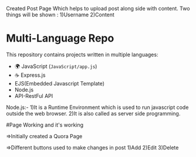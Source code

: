 Created Post Page Which helps to upload post along side with content.
Two things will be shown :
1)Username 
2)Content
# Multi-Language Repo
This repository contains projects written in multiple languages:

- 🌍 JavaScript (`JavaScript/app.js`)
- ☕ Express.js
- EJS(Embedded Javascript Template)
- Node.js
- API-RestFul API


Node.js:-
1)It is a Runtime Environment which is used to run javascript code outside the web browser.
2)It is also called as server side programming.

#Page Working and it's working

=>Initially created a Quora Page

=>Different buttons used to make changes in post
1)Add
2)Edit
3)Delete
